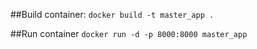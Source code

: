 ##Build container:
``docker build -t master_app .``

##Run container
``docker run -d -p 8000:8000 master_app``